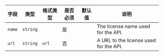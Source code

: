 | 字段 | 类型 | 格式类型 | 是否必须 | 默认值 | 说明 |
|---|---|---|---|---|---|
| `name` | `string` |  | 是 |  | The license name used for the API. |
| `url` | `string` | `url` | 否 |  | A URL to the license used for the API. |
